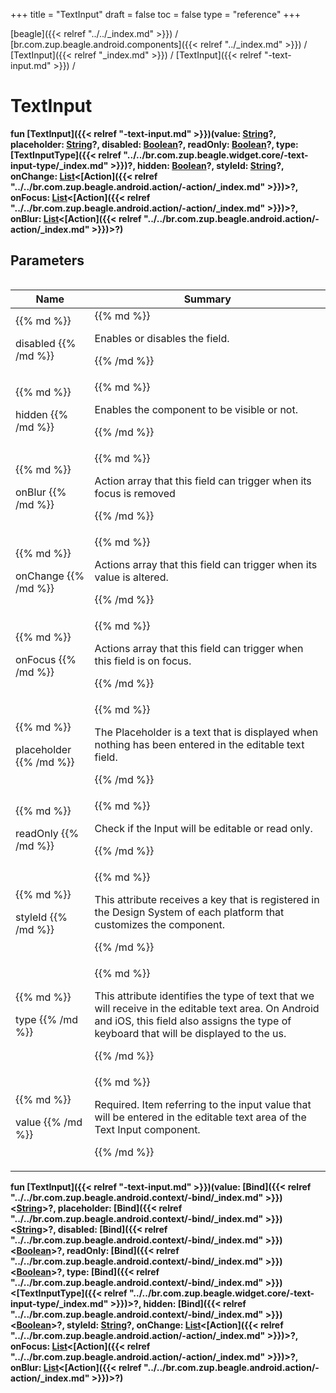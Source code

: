 +++
title = "TextInput"
draft = false
toc = false
type = "reference"
+++

[beagle]({{< relref "../../_index.md" >}}) / [br.com.zup.beagle.android.components]({{< relref "../_index.md" >}}) / [TextInput]({{< relref "_index.md" >}}) / [TextInput]({{< relref "-text-input.md" >}}) / 



# TextInput  
  
<b><b>fun [TextInput]({{< relref "-text-input.md" >}})(value: [String](https://kotlinlang.org/api/latest/jvm/stdlib/kotlin/-string/index.html)?, placeholder: [String](https://kotlinlang.org/api/latest/jvm/stdlib/kotlin/-string/index.html)?, disabled: [Boolean](https://kotlinlang.org/api/latest/jvm/stdlib/kotlin/-boolean/index.html)?, readOnly: [Boolean](https://kotlinlang.org/api/latest/jvm/stdlib/kotlin/-boolean/index.html)?, type: [TextInputType]({{< relref "../../br.com.zup.beagle.widget.core/-text-input-type/_index.md" >}})?, hidden: [Boolean](https://kotlinlang.org/api/latest/jvm/stdlib/kotlin/-boolean/index.html)?, styleId: [String](https://kotlinlang.org/api/latest/jvm/stdlib/kotlin/-string/index.html)?, onChange: [List](https://kotlinlang.org/api/latest/jvm/stdlib/kotlin.collections/-list/index.html)<[Action]({{< relref "../../br.com.zup.beagle.android.action/-action/_index.md" >}})>?, onFocus: [List](https://kotlinlang.org/api/latest/jvm/stdlib/kotlin.collections/-list/index.html)<[Action]({{< relref "../../br.com.zup.beagle.android.action/-action/_index.md" >}})>?, onBlur: [List](https://kotlinlang.org/api/latest/jvm/stdlib/kotlin.collections/-list/index.html)<[Action]({{< relref "../../br.com.zup.beagle.android.action/-action/_index.md" >}})>?)</b></b>  




## Parameters  
<table>
  
  
<table>
  
<thead>
<tr>
<th>
Name  
</th>
<th>
Summary  
</th>
  
</tr>
</thead>
<tbody>
<tr>
<td>
{{% md %}}

disabled
{{% /md %}}
</td>
<td>
{{% md %}}



Enables or disables the field.


{{% /md %}}
</td>
</tr>

<tr>
<td>
{{% md %}}

hidden
{{% /md %}}
</td>
<td>
{{% md %}}



Enables the component to be visible or not.


{{% /md %}}
</td>
</tr>

<tr>
<td>
{{% md %}}

onBlur
{{% /md %}}
</td>
<td>
{{% md %}}



Action array that this field can trigger when its focus is removed


{{% /md %}}
</td>
</tr>

<tr>
<td>
{{% md %}}

onChange
{{% /md %}}
</td>
<td>
{{% md %}}



Actions array that this field can trigger when its value is altered.


{{% /md %}}
</td>
</tr>

<tr>
<td>
{{% md %}}

onFocus
{{% /md %}}
</td>
<td>
{{% md %}}



Actions array that this field can trigger when this field is on focus.


{{% /md %}}
</td>
</tr>

<tr>
<td>
{{% md %}}

placeholder
{{% /md %}}
</td>
<td>
{{% md %}}



The Placeholder is a text that is displayed when nothing has been entered in the editable text field.


{{% /md %}}
</td>
</tr>

<tr>
<td>
{{% md %}}

readOnly
{{% /md %}}
</td>
<td>
{{% md %}}



Check if the Input will be editable or read only.


{{% /md %}}
</td>
</tr>

<tr>
<td>
{{% md %}}

styleId
{{% /md %}}
</td>
<td>
{{% md %}}



This attribute receives a key that is registered in the Design System of each platform that customizes the component.


{{% /md %}}
</td>
</tr>

<tr>
<td>
{{% md %}}

type
{{% /md %}}
</td>
<td>
{{% md %}}



This attribute identifies the type of text that we will receive in the editable text area. On Android and iOS, this field also assigns the type of keyboard that will be displayed to the us.


{{% /md %}}
</td>
</tr>

<tr>
<td>
{{% md %}}

value
{{% /md %}}
</td>
<td>
{{% md %}}



Required. Item referring to the input value that will be entered in the editable text area of the Text Input component.


{{% /md %}}
</td>
</tr>

</tbody>
</table>
  
</table>
  
  
<b><b>fun [TextInput]({{< relref "-text-input.md" >}})(value: [Bind]({{< relref "../../br.com.zup.beagle.android.context/-bind/_index.md" >}})<[String](https://kotlinlang.org/api/latest/jvm/stdlib/kotlin/-string/index.html)>?, placeholder: [Bind]({{< relref "../../br.com.zup.beagle.android.context/-bind/_index.md" >}})<[String](https://kotlinlang.org/api/latest/jvm/stdlib/kotlin/-string/index.html)>?, disabled: [Bind]({{< relref "../../br.com.zup.beagle.android.context/-bind/_index.md" >}})<[Boolean](https://kotlinlang.org/api/latest/jvm/stdlib/kotlin/-boolean/index.html)>?, readOnly: [Bind]({{< relref "../../br.com.zup.beagle.android.context/-bind/_index.md" >}})<[Boolean](https://kotlinlang.org/api/latest/jvm/stdlib/kotlin/-boolean/index.html)>?, type: [Bind]({{< relref "../../br.com.zup.beagle.android.context/-bind/_index.md" >}})<[TextInputType]({{< relref "../../br.com.zup.beagle.widget.core/-text-input-type/_index.md" >}})>?, hidden: [Bind]({{< relref "../../br.com.zup.beagle.android.context/-bind/_index.md" >}})<[Boolean](https://kotlinlang.org/api/latest/jvm/stdlib/kotlin/-boolean/index.html)>?, styleId: [String](https://kotlinlang.org/api/latest/jvm/stdlib/kotlin/-string/index.html)?, onChange: [List](https://kotlinlang.org/api/latest/jvm/stdlib/kotlin.collections/-list/index.html)<[Action]({{< relref "../../br.com.zup.beagle.android.action/-action/_index.md" >}})>?, onFocus: [List](https://kotlinlang.org/api/latest/jvm/stdlib/kotlin.collections/-list/index.html)<[Action]({{< relref "../../br.com.zup.beagle.android.action/-action/_index.md" >}})>?, onBlur: [List](https://kotlinlang.org/api/latest/jvm/stdlib/kotlin.collections/-list/index.html)<[Action]({{< relref "../../br.com.zup.beagle.android.action/-action/_index.md" >}})>?)</b></b>  



